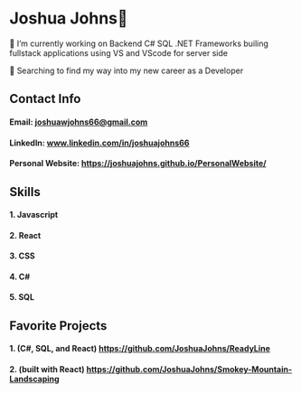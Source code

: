 # Joshua Johns👋
🔭 I’m currently working on Backend C# SQL .NET Frameworks builing fullstack applications using VS and VScode for server side

🌱 Searching to find my way into my new career as a Developer
## Contact Info
  #### Email: joshuawjohns66@gmail.com
  #### LinkedIn: www.linkedin.com/in/joshuajohns66
  #### Personal Website: https://joshuajohns.github.io/PersonalWebsite/

## Skills
#### 1. Javascript
#### 2. React
#### 3. CSS
#### 4. C#
#### 5. SQL

## Favorite Projects
#### 1. (C#, SQL, and React) https://github.com/JoshuaJohns/ReadyLine
#### 2. (built with React) https://github.com/JoshuaJohns/Smokey-Mountain-Landscaping
<!--



Here are some ideas to get you started:

- 🔭 I’m currently working on ...
- 🌱 I’m currently learning ...
- 👯 I’m looking to collaborate on ...
- 🤔 I’m looking for help with ...
- 💬 Ask me about ...
- 📫 How to reach me: ...
- 😄 Pronouns: ...
- ⚡ Fun fact: ...
-->
